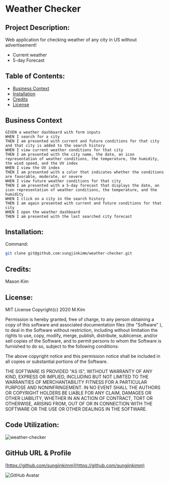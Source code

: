 # Weather Checker

## Project Description:

Web application for checking weather of any city in US without advertisement!

* Current weather
* 5-day Forecast 


## Table of Contents:

* [Business Context](#BusinessContext)
* [Installation](#Installation)
* [Credits](#Credits)
* [License](#License)

## Business Context
```
GIVEN a weather dashboard with form inputs
WHEN I search for a city
THEN I am presented with current and future conditions for that city and that city is added to the search history
WHEN I view current weather conditions for that city
THEN I am presented with the city name, the date, an icon representation of weather conditions, the temperature, the humidity, the wind speed, and the UV index
WHEN I view the UV index
THEN I am presented with a color that indicates whether the conditions are favorable, moderate, or severe
WHEN I view future weather conditions for that city
THEN I am presented with a 5-day forecast that displays the date, an icon representation of weather conditions, the temperature, and the humidity
WHEN I click on a city in the search history
THEN I am again presented with current and future conditions for that city
WHEN I open the weather dashboard
THEN I am presented with the last searched city forecast
```

## Installation:
Command: 
```sh
git clone git@github.com:sungjinkimm/weather-checker.git
```

## Credits: 

Mason Kim

## License: 

MIT License Copyright(c) 2020 M.Kim

Permission is hereby granted, free of charge, to any person obtaining a copy of this software and associated documentation files (the "Software" ), to deal in the Software without restriction, including without limitation the rights to use, copy, modify, merge, publish, distribute, sublicense, and/or sell copies of the Software, and to permit persons to whom the Software is furnished to do so, subject to the following conditions:

The above copyright notice and this permission notice shall be included in all copies or substantial portions of the Software.

THE SOFTWARE IS PROVIDED "AS IS",  WITHOUT WARRANTY OF ANY KIND, EXPRESS OR IMPLIED, INCLUDING BUT NOT LIMITED TO THE WARRANTIES OF MERCHANTABILITY FITNESS FOR A PARTICULAR PURPOSE AND NONINFRINGEMENT. IN NO EVENT SHALL THE AUTHORS OR COPYRIGHT HOLDERS BE LIABLE FOR ANY CLAIM, DAMAGES OR OTHER LIABILITY, WHETHER IN AN ACTION OF CONTRACT, TORT OR OTHERWISE, ARISING FROM, OUT OF OR IN CONNECTION WITH THE SOFTWARE OR THE USE OR OTHER DEALINGS IN THE SOFTWARE.


## Code Utilization: 

![weather-checker](https://img.shields.io/github/languages/top/sungjinkimm/weather-checker)

## GitHub URL & Profile

[https://github.com/sungjinkimm](https://github.com/sungjinkimm)


![GitHub Avatar](https://avatars0.githubusercontent.com/u/50185484?v=4)
